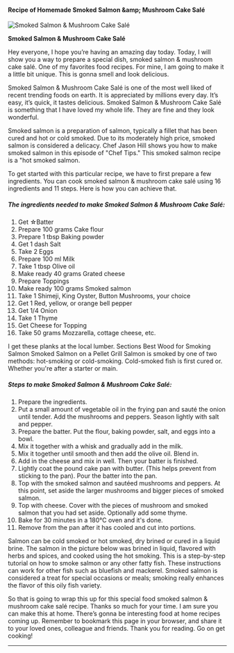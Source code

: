             

#### Recipe of Homemade Smoked Salmon &amp;amp; Mushroom Cake Salé

![Smoked Salmon &amp; Mushroom Cake Salé](https://img-global.cpcdn.com/recipes/5203560519172096/751x532cq70/smoked-salmon-mushroom-cake-sale-recipe-main-photo.jpg)

**Smoked Salmon &amp; Mushroom Cake Salé**

Hey everyone, I hope you’re having an amazing day today. Today, I will show you a way to prepare a special dish, smoked salmon & mushroom cake salé. One of my favorites food recipes. For mine, I am going to make it a little bit unique. This is gonna smell and look delicious.

Smoked Salmon & Mushroom Cake Salé is one of the most well liked of recent trending foods on earth. It is appreciated by millions every day. It’s easy, it’s quick, it tastes delicious. Smoked Salmon & Mushroom Cake Salé is something that I have loved my whole life. They are fine and they look wonderful.

Smoked salmon is a preparation of salmon, typically a fillet that has been cured and hot or cold smoked. Due to its moderately high price, smoked salmon is considered a delicacy. Chef Jason Hill shows you how to make smoked salmon in this episode of "Chef Tips." This smoked salmon recipe is a "hot smoked salmon.

To get started with this particular recipe, we have to first prepare a few ingredients. You can cook smoked salmon & mushroom cake salé using 16 ingredients and 11 steps. Here is how you can achieve that.

##### The ingredients needed to make Smoked Salmon & Mushroom Cake Salé:

1.  Get ☆Batter
2.  Prepare 100 grams Cake flour
3.  Prepare 1 tbsp Baking powder
4.  Get 1 dash Salt
5.  Take 2 Eggs
6.  Prepare 100 ml Milk
7.  Take 1 tbsp Olive oil
8.  Make ready 40 grams Grated cheese
9.  Prepare Toppings
10.  Make ready 100 grams Smoked salmon
11.  Take 1 Shimeji, King Oyster, Button Mushrooms, your choice
12.  Get 1 Red, yellow, or orange bell pepper
13.  Get 1/4 Onion
14.  Take 1 Thyme
15.  Get Cheese for Topping
16.  Take 50 grams Mozzarella, cottage cheese, etc.

I get these planks at the local lumber. Sections Best Wood for Smoking Salmon Smoked Salmon on a Pellet Grill Salmon is smoked by one of two methods: hot-smoking or cold-smoking. Cold-smoked fish is first cured or. Whether you're after a starter or main.

##### Steps to make Smoked Salmon & Mushroom Cake Salé:

1.  Prepare the ingredients.
2.  Put a small amount of vegetable oil in the frying pan and sauté the onion until tender. Add the mushrooms and peppers. Season lightly with salt and pepper.
3.  Prepare the batter. Put the flour, baking powder, salt, and eggs into a bowl.
4.  Mix it together with a whisk and gradually add in the milk.
5.  Mix it together until smooth and then add the olive oil. Blend in.
6.  Add in the cheese and mix in well. Then your batter is finished.
7.  Lightly coat the pound cake pan with butter. (This helps prevent from sticking to the pan). Pour the batter into the pan.
8.  Top with the smoked salmon and sautéed mushrooms and peppers. At this point, set aside the larger mushrooms and bigger pieces of smoked salmon.
9.  Top with cheese. Cover with the pieces of mushroom and smoked salmon that you had set aside. Optionally add some thyme.
10.  Bake for 30 minutes in a 180°C oven and it's done.
11.  Remove from the pan after it has cooled and cut into portions.

Salmon can be cold smoked or hot smoked, dry brined or cured in a liquid brine. The salmon in the picture below was brined in liquid, flavored with herbs and spices, and cooked using the hot smoking. This is a step-by-step tutorial on how to smoke salmon or any other fatty fish. These instructions can work for other fish such as bluefish and mackerel. Smoked salmon is considered a treat for special occasions or meals; smoking really enhances the flavor of this oily fish variety.

So that is going to wrap this up for this special food smoked salmon & mushroom cake salé recipe. Thanks so much for your time. I am sure you can make this at home. There’s gonna be interesting food at home recipes coming up. Remember to bookmark this page in your browser, and share it to your loved ones, colleague and friends. Thank you for reading. Go on get cooking!

* * *